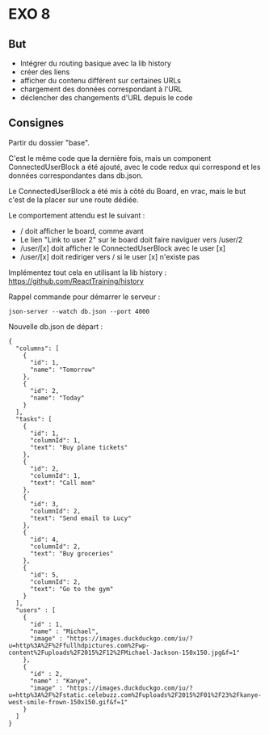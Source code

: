 EXO 8
=====

But
-----

- Intégrer du routing basique avec la lib history
- créer des liens
- afficher du contenu différent sur certaines URLs
- chargement des données correspondant à l'URL
- déclencher des changements d'URL depuis le code

Consignes
------ 

Partir du dossier "base".

C'est le même code que la dernière fois, mais un component ConnectedUserBlock a été ajouté, avec le code redux qui correspond et les données correspondantes dans db.json.

Le ConnectedUserBlock a été mis à côté du Board, en vrac, mais le but c'est de la placer sur une route dédiée.

Le comportement attendu est le suivant :


- / doit afficher le board, comme avant
- Le lien "Link to user 2" sur le board doit faire naviguer vers /user/2
- /user/[x] doit afficher le ConnectedUserBlock avec le user [x]
- /user/[x] doit rediriger vers / si le user [x] n'existe pas

Implémentez tout cela en utilisant la lib history : https://github.com/ReactTraining/history


Rappel commande pour démarrer le serveur :

    json-server --watch db.json --port 4000


Nouvelle db.json de départ :

    {
      "columns": [
        {
          "id": 1,
          "name": "Tomorrow"
        },
        {
          "id": 2,
          "name": "Today"
        }
      ],
      "tasks": [
        {
          "id": 1,
          "columnId": 1,
          "text": "Buy plane tickets"
        },
        {
          "id": 2,
          "columnId": 1,
          "text": "Call mom"
        },
        {
          "id": 3,
          "columnId": 2,
          "text": "Send email to Lucy"
        },
        {
          "id": 4,
          "columnId": 2,
          "text": "Buy groceries"
        },
        {
          "id": 5,
          "columnId": 2,
          "text": "Go to the gym"
        }
      ],
      "users" : [
        {
          "id" : 1,
          "name" : "Michael",
          "image" : "https://images.duckduckgo.com/iu/?u=http%3A%2F%2Ffullhdpictures.com%2Fwp-content%2Fuploads%2F2015%2F12%2FMichael-Jackson-150x150.jpg&f=1"
        },
        {
          "id" : 2,
          "name" : "Kanye",
          "image" : "https://images.duckduckgo.com/iu/?u=http%3A%2F%2Fstatic.celebuzz.com%2Fuploads%2F2015%2F01%2F23%2Fkanye-west-smile-frown-150x150.gif&f=1"
        }
      ]
    }



